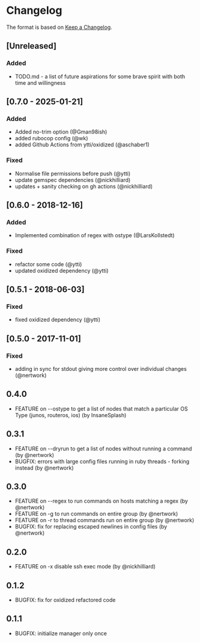 # Changelog

The format is based on [Keep a Changelog](https://keepachangelog.com/en/1.1.0/).

## [Unreleased]

### Added
- TODO.md - a list of future aspirations for some brave spirit with both time and willingness

## [0.7.0 - 2025-01-21]

### Added
- Added no-trim option (@Gman98ish)
- added rubocop config (@wk)
- added Github Actions from ytti/oxidized (@aschaber1)

### Fixed
- Normalise file permissions before push (@ytti)
- update gemspec dependencies (@nickhilliard)
- updates + sanity checking on gh actions (@nickhilliard)

## [0.6.0 - 2018-12-16]

### Added
- Implemented combination of regex with ostype (@LarsKollstedt)

### Fixed
- refactor some code (@ytti)
- updated oxidized dependency (@ytti)

## [0.5.1 - 2018-06-03]

### Fixed
- fixed oxidized dependency (@ytti)

## [0.5.0 - 2017-11-01]

### Fixed
- adding in sync for stdout giving more control over individual changes (@nertwork)

## 0.4.0
- FEATURE on --ostype to get a list of nodes that match a particular OS Type (junos, routeros, ios) (by InsaneSplash)

## 0.3.1
- FEATURE on --dryrun to get a list of nodes without running a command (by @nertwork)
- BUGFIX: errors with large config files running in ruby threads - forking instead (by @nertwork)

## 0.3.0
- FEATURE on --regex to run commands on hosts matching a regex (by @nertwork)
- FEATURE on -g to run commands on entire group (by @nertwork)
- FEATURE on -r to thread commands run on entire group (by @nertwork)
- BUGFIX: fix for replacing escaped newlines in config files (by @nertwork)

## 0.2.0
- FEATURE on -x disable ssh exec mode (by @nickhilliard)

## 0.1.2
- BUGFIX: fix for oxidized refactored code

## 0.1.1
- BUGFIX: initialize manager only once
